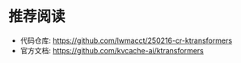 # 推荐阅读
- 代码仓库: https://github.com/lwmacct/250216-cr-ktransformers
- 官方文档: https://github.com/kvcache-ai/ktransformers
